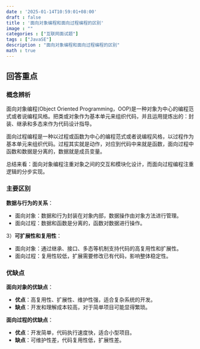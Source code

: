 ```yaml
---
date : '2025-01-14T10:59:01+08:00'
draft : false
title : '面向对象编程和面向过程编程的区别'
image : ""
categories : ["互联网面试题"]
tags : ["JavaSE"]
description : "面向对象编程和面向过程编程的区别"
math : true
---
```


## 回答重点

### 概念辨析

面向对象编程(Object Oriented Programming，OOP)是一种对象为中心的编程范式或者说编程风格。把类或对象作为基本单元来组织代码，并且运用提炼出的：封装、继承和多态来作为代码设计指导。

面向过程编程是一种以过程或函数为中心的编程范式或者说编程风格，以过程作为基本单元来组织代码。过程其实就是动作，对应到代码中来就是函数，面向过程中函数和数据是分离的，数据就是成员变量。

总结来看：面向对象编程注重对象之间的交互和模块化设计，而面向过程编程注重逻辑的分步实现。

### 主要区别

**数据与行为的关系**：

- 面向对象：数据和行为封装在对象内部，数据操作由对象方法进行管理。
- 面向过程：数据和函数是分离的，函数对数据进行操作。

3）**可扩展性和复用性**：

- 面向对象：通过继承、接口、多态等机制支持代码的高复用性和扩展性。
- 面向过程：复用性较低，扩展需要修改已有代码，影响整体稳定性。

### 优缺点

**面向对象的优缺点**：

- **优点**：高复用性、扩展性、维护性强，适合复杂系统的开发。
- **缺点**：开发和理解成本较高，对于简单项目可能显得繁琐。

**面向过程的优缺点**：

- **优点**：开发简单，代码执行速度快，适合小型项目。
- **缺点**：可维护性差，代码复用性低，扩展性差。
